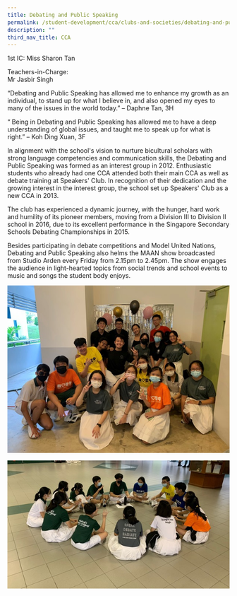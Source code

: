 ```yaml
---
title: Debating and Public Speaking
permalink: /student-development/cca/clubs-and-societies/debating-and-public-speaking/
description: ""
third_nav_title: CCA
---
```

1st IC: Miss Sharon Tan 

Teachers-in-Charge:<br>
Mr Jasbir Singh

“Debating and Public Speaking has allowed me to enhance my growth as an individual, to stand up for what I believe in, and also opened my eyes to many of the issues in the world today.” – Daphne Tan, 3H

“ Being in Debating and Public Speaking has allowed me to have a deep understanding of global issues, and taught me to speak up for what is right.” – Koh Ding Xuan, 3F

In alignment with the school's vision to nurture bicultural scholars with strong language competencies and communication skills, the Debating and Public Speaking was formed as an interest group in 2012. Enthusiastic students who already had one CCA attended both their main CCA as well as debate training at Speakers' Club. In recognition of their dedication and the growing interest in the interest group, the school set up Speakers' Club as a new CCA in 2013.

The club has experienced a dynamic journey, with the hunger, hard work and humility of its pioneer members, moving from a Division III to Division II school in 2016, due to its excellent performance in the Singapore Secondary Schools Debating Championships in 2015.

Besides participating in debate competitions and Model United Nations, Debating and Public Speaking also helms the MAAN show broadcasted from Studio Arden every Friday from 2.15pm to 2.45pm. The show engages the audience in light-hearted topics from social trends and school events to music and songs the student body enjoys.

![](/images/Student%20Development/CCA/Debate/2022_Debate_01.png)

![](/images/Student%20Development/CCA/Debate/2022_Debate_02.jpg)